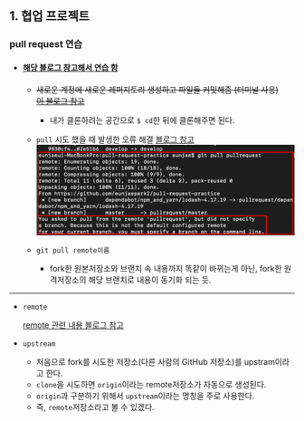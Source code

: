 ## 1. 협업 프로젝트

### pull request 연습

-  #### [해당 블로그 참고해서 연습 함](https://wayhome25.github.io/git/2017/07/08/git-first-pull-request-story/)

    - ~~새로운 계정에 새로운 레퍼지토리 생성하고 파일들 커밋해줌 (터미널 사용)~~   
      ~~[이 블로그 참고](https://victorydntmd.tistory.com/53)~~
      - 내가 클론하려는 공간으로 `$ cd`한 뒤에 클론해주면 된다. 

    - `pull` 시도 했을 때 발생한 오류 해결 [블로그 참고](http://spectrumdig.blogspot.com/2013/01/git-fork.html)
      ![pull오류](./imgs/200718.png)

    - `git pull remote이름`
      - fork한 원본저장소와 브랜치 속 내용까지 똑같이 바뀌는게 아닌, fork한 원격저장소의 해당 브랜치로 내용이 동기화 되는 듯.
    
 ***
 
 - `remote`   
 
    [remote 관련 내용 블로그 참고](https://webclub.tistory.com/322)
    
 -  `upstream`
 
    - 처음으로 fork를 시도한 저장소(다른 사람의 GitHub 저장소)를 upstram이라고 한다.
    - `clone`을 시도하면 `origin`이라는 remote저장소가 자동으로 생성된다.    
    - `origin`과 구분하기 위해서 `upstream`이라는 명칭을 주로 사용한다.
    - 즉, `remote`저장소라고 볼 수 있겠다.
